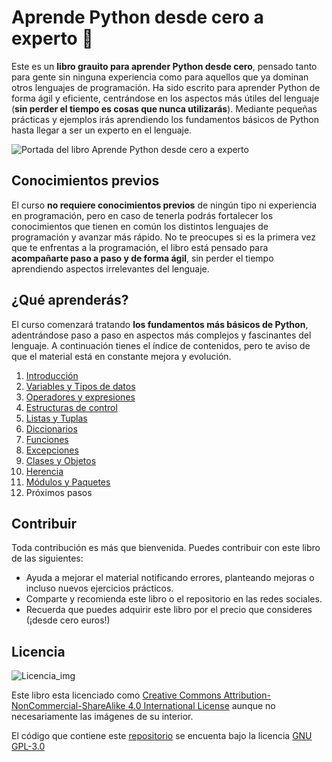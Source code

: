 # Aprende Python desde cero a experto :rocket:
Este es un **libro grauito para aprender Python desde cero**, pensado tanto para gente sin ninguna experiencia como para aquellos que ya dominan otros lenguajes de programación. Ha sido escrito para aprender Python de forma ágil y eficiente, centrándose en los aspectos más útiles del lenguaje (**sin perder el tiempo es cosas que nunca utilizarás**). Mediante pequeñas prácticas y ejemplos irás aprendiendo los fundamentos básicos de Python hasta llegar a ser un experto en el lenguaje.

![Portada del libro Aprende Python desde cero a experto](https://raw.githubusercontent.com/jvadillo/aprende-python-desde-cero-a-experto/master/manuscript/rsz2_aprende_python.png)

## Conocimientos previos
El curso **no requiere conocimientos previos** de ningún tipo ni experiencia en programación, pero en caso de tenerla podrás fortalecer los conocimientos que tienen en común los distintos lenguajes de programación y avanzar más rápido. No te preocupes si es la primera vez que te enfrentas a la programación, el libro está pensado para **acompañarte paso a paso y de forma ágil**, sin perder el tiempo aprendiendo aspectos irrelevantes del lenguaje.

## ¿Qué aprenderás?
El curso comenzará tratando **los fundamentos más básicos de Python**, adentrándose paso a paso en aspectos más complejos y fascinantes del lenguaje. A continuación tienes el índice de contenidos, pero te aviso de que el material está en constante mejora y evolución.

 1. [Introducción](https://github.com/jvadillo/aprende-python-desde-cero-a-experto/blob/master/01-Introduccion.md) 
 2. [Variables y Tipos de datos](https://github.com/jvadillo/aprende-python-desde-cero-a-experto/blob/master/02-Tipos-de-datos-y-Variables.md) 
 3. [Operadores y expresiones](https://github.com/jvadillo/aprende-python-desde-cero-a-experto/blob/master/03-Operadores-y-expresiones.md)
 4. [Estructuras de control](https://github.com/jvadillo/aprende-python-desde-cero-a-experto/blob/master/04-Estructuras-de-control.md)
 5. [Listas y Tuplas](https://github.com/jvadillo/aprende-python-desde-cero-a-experto/blob/master/05-Listas-y-Tuplas.md)
 6. [Diccionarios](https://github.com/jvadillo/aprende-python-desde-cero-a-experto/blob/master/06-Diccionarios.md)
 7. [Funciones](https://github.com/jvadillo/aprende-python-desde-cero-a-experto/blob/master/07-Funciones.md)
 8. [Excepciones](https://github.com/jvadillo/aprende-python-desde-cero-a-experto/blob/master/08-Excepciones.md)
 9. [Clases y Objetos](https://github.com/jvadillo/aprende-python-desde-cero-a-experto/blob/master/09-Clases-y-Objetos.md)
 10. [Herencia](https://github.com/jvadillo/aprende-python-desde-cero-a-experto/blob/master/10-Herencia.md)
 11. [Módulos y Paquetes](https://github.com/jvadillo/aprende-python-desde-cero-a-experto/blob/master/11-Modulos-y-Paquetes.md)
 12. Próximos pasos

## Contribuir
Toda contribución es más que bienvenida. Puedes contribuir con este libro de las siguientes:
- Ayuda a mejorar el material notificando errores, planteando mejoras o incluso nuevos ejercicios prácticos.
- Comparte y recomienda este libro o el repositorio en las redes sociales.
- Recuerda que puedes adquirir este libro por el precio que consideres (¡desde cero euros!)

## Licencia

![Licencia_img](http://mirrors.creativecommons.org/presskit/buttons/80x15/png/by-nc-sa.png)

Este libro esta licenciado como [Creative Commons Attribution-NonCommercial-ShareAlike 4.0 International License](https://creativecommons.org/licenses/by-nc-sa/4.0/deed.es_ES) aunque no necesariamente las imágenes de su interior.

El código que contiene este [repositorio](https://github.com/jvadillo/aprende-python-desde-cero-a-experto/) se encuenta bajo la licencia [GNU GPL-3.0](https://github.com/jvadillo/aprende-python-desde-cero-a-experto/blob/master/LICENSE)
